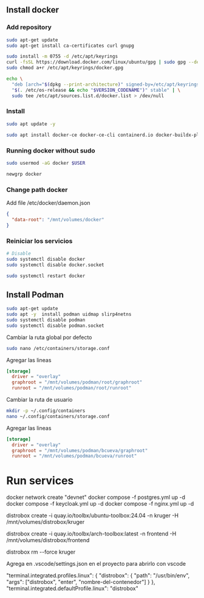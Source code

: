 ## Install docker

### Add repository

```bash
sudo apt-get update
sudo apt-get install ca-certificates curl gnupg

sudo install -m 0755 -d /etc/apt/keyrings
curl -fsSL https://download.docker.com/linux/ubuntu/gpg | sudo gpg --dearmor -o /etc/apt/keyrings/docker.gpg
sudo chmod a+r /etc/apt/keyrings/docker.gpg

echo \
  "deb [arch="$(dpkg --print-architecture)" signed-by=/etc/apt/keyrings/docker.gpg] https://download.docker.com/linux/ubuntu \
  "$(. /etc/os-release && echo "$VERSION_CODENAME")" stable" | \
  sudo tee /etc/apt/sources.list.d/docker.list > /dev/null
```

### Install

```bash
sudo apt update -y

sudo apt install docker-ce docker-ce-cli containerd.io docker-buildx-plugin docker-compose-plugin
```

### Running docker without sudo

```bash
sudo usermod -aG docker $USER

newgrp docker
```

### Change path docker

Add file /etc/docker/daemon.json

```json
{
  "data-root": "/mnt/volumes/docker"
}
```

### Reiniciar los servicios

```bash
# Disable
sudo systemctl disable docker
sudo systemctl disable docker.socket

sudo systemctl restart docker
```


## Install Podman

```bash
sudo apt-get update
sudo apt -y  install podman uidmap slirp4netns
sudo systemctl disable podman
sudo systemctl disable podman.socket
```

Cambiar la ruta global por defecto

```bash
sudo nano /etc/containers/storage.conf
```

Agregar las lineas

```conf
[storage]
  driver = "overlay"
  graphroot = "/mnt/volumes/podman/root/graphroot"
  runroot = "/mnt/volumes/podman/root/runroot"
```

Cambiar la ruta de usuario

```bash
mkdir -p ~/.config/containers
nano ~/.config/containers/storage.conf
```

Agregar las lineas

```conf
[storage]
  driver = "overlay"
  graphroot = "/mnt/volumes/podman/bcueva/graphroot"
  runroot = "/mnt/volumes/podman/bcueva/runroot"
```

# Run services

docker network create "devnet"
docker compose -f postgres.yml up -d
docker compose -f keycloak.yml up -d
docker compose -f nginx.yml up -d

distrobox create -i quay.io/toolbx/ubuntu-toolbox:24.04 -n kruger -H /mnt/volumes/distrobox/kruger

distrobox create -i quay.io/toolbx/arch-toolbox:latest -n frontend -H /mnt/volumes/distrobox/frontend

distrobox rm --force kruger

Agrega en .vscode/settings.json en el proyecto para abrirlo con vscode

"terminal.integrated.profiles.linux": {
  "distrobox": {
    "path": "/usr/bin/env",
    "args": ["distrobox", "enter", "nombre-del-contenedor"]
  }
},
"terminal.integrated.defaultProfile.linux": "distrobox"
